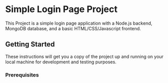 # Simple Login Page Project

This Project is a simple login page application with a Node.js backend, MongoDB database, and a basic HTML/CSS/Javascript frontend.

## Getting Started

These instructions will get you a copy of the project up and running on your local machine for development and testing purposes.


### Prerequisites

